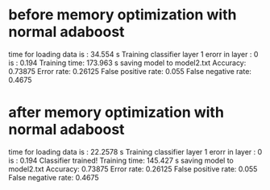 # before memory optimization with normal adaboost

time for loading data is : 34.554 s
Training classifier layer 1
erorr in layer : 0 is : 0.194
Training time: 173.963 s
saving model to model2.txt
Accuracy: 0.73875
Error rate: 0.26125
False positive rate: 0.055
False negative rate: 0.4675

# after memory optimization with normal adaboost

time for loading data is : 22.2578 s
Training classifier layer 1
erorr in layer : 0 is : 0.194
Classifier trained!
Training time: 145.427 s
saving model to model2.txt
Accuracy: 0.73875
Error rate: 0.26125
False positive rate: 0.055
False negative rate: 0.4675
